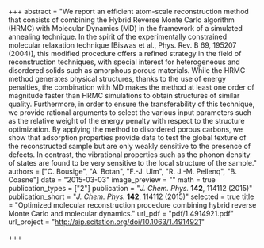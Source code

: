 +++
abstract = "We report an efficient atom-scale reconstruction method that consists of combining the Hybrid Reverse Monte Carlo algorithm (HRMC) with Molecular Dynamics (MD) in the framework of a simulated annealing technique. In the spirit of the experimentally constrained molecular relaxation technique [Biswas et al., Phys. Rev. B 69, 195207 (2004)], this modified procedure offers a refined strategy in the field of reconstruction techniques, with special interest for heterogeneous and disordered solids such as amorphous porous materials. While the HRMC method generates physical structures, thanks to the use of energy penalties, the combination with MD makes the method at least one order of magnitude faster than HRMC simulations to obtain structures of similar quality. Furthermore, in order to ensure the transferability of this technique, we provide rational arguments to select the various input parameters such as the relative weight of the energy penalty with respect to the structure optimization. By applying the method to disordered porous carbons, we show that adsorption properties provide data to test the global texture of the reconstructed sample but are only weakly sensitive to the presence of defects. In contrast, the vibrational properties such as the phonon density of states are found to be very sensitive to the local structure of the sample."
authors = ["C. Bousige", "A. Botan", "F.-J. Ulm", "R. J.-M. Pellenq", "B. Coasne"]
date = "2015-03-03"
image_preview = ""
math = true
publication_types = ["2"]
publication = "*J. Chem. Phys.* **142**, 114112 (2015)"
publication_short = "*J. Chem. Phys.* **142**, 114112 (2015)"
selected = true
title = "Optimized molecular reconstruction procedure combining hybrid reverse Monte Carlo and molecular dynamics."
url_pdf = "pdf/1.4914921.pdf"
url_project = "http://aip.scitation.org/doi/10.1063/1.4914921"


+++


<!-- url_slides = "#" -->
<!-- url_video = "#" -->
<!-- url_code = "#" -->
<!-- url_dataset = "#" -->
